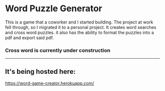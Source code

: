 # Word Puzzle Generator

This is a game that a coworker and I started building. The project at work fell through, so I migrated it to a personal project. It creates word searches and cross word puzzles. it also has the ability to format the puzzles into a pdf and export said pdf.

### **Cross word is currently under construction**
<hr>

## It's being hosted here:

https://word-game-creator.herokuapp.com/
